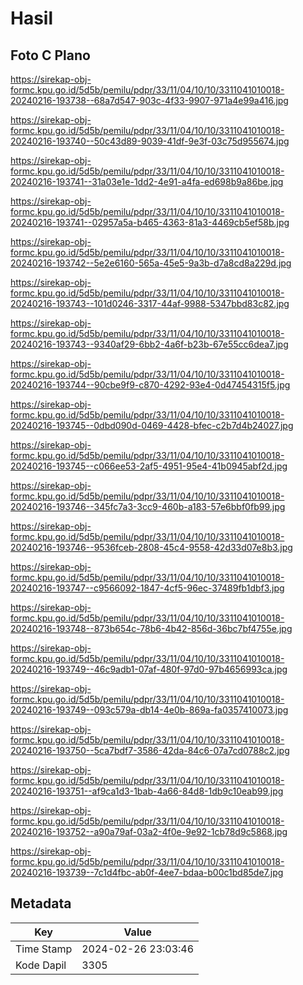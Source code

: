 # Hasil

## Foto C Plano

https://sirekap-obj-formc.kpu.go.id/5d5b/pemilu/pdpr/33/11/04/10/10/3311041010018-20240216-193738--68a7d547-903c-4f33-9907-971a4e99a416.jpg

https://sirekap-obj-formc.kpu.go.id/5d5b/pemilu/pdpr/33/11/04/10/10/3311041010018-20240216-193740--50c43d89-9039-41df-9e3f-03c75d955674.jpg

https://sirekap-obj-formc.kpu.go.id/5d5b/pemilu/pdpr/33/11/04/10/10/3311041010018-20240216-193741--31a03e1e-1dd2-4e91-a4fa-ed698b9a86be.jpg

https://sirekap-obj-formc.kpu.go.id/5d5b/pemilu/pdpr/33/11/04/10/10/3311041010018-20240216-193741--02957a5a-b465-4363-81a3-4469cb5ef58b.jpg

https://sirekap-obj-formc.kpu.go.id/5d5b/pemilu/pdpr/33/11/04/10/10/3311041010018-20240216-193742--5e2e6160-565a-45e5-9a3b-d7a8cd8a229d.jpg

https://sirekap-obj-formc.kpu.go.id/5d5b/pemilu/pdpr/33/11/04/10/10/3311041010018-20240216-193743--101d0246-3317-44af-9988-5347bbd83c82.jpg

https://sirekap-obj-formc.kpu.go.id/5d5b/pemilu/pdpr/33/11/04/10/10/3311041010018-20240216-193743--9340af29-6bb2-4a6f-b23b-67e55cc6dea7.jpg

https://sirekap-obj-formc.kpu.go.id/5d5b/pemilu/pdpr/33/11/04/10/10/3311041010018-20240216-193744--90cbe9f9-c870-4292-93e4-0d47454315f5.jpg

https://sirekap-obj-formc.kpu.go.id/5d5b/pemilu/pdpr/33/11/04/10/10/3311041010018-20240216-193745--0dbd090d-0469-4428-bfec-c2b7d4b24027.jpg

https://sirekap-obj-formc.kpu.go.id/5d5b/pemilu/pdpr/33/11/04/10/10/3311041010018-20240216-193745--c066ee53-2af5-4951-95e4-41b0945abf2d.jpg

https://sirekap-obj-formc.kpu.go.id/5d5b/pemilu/pdpr/33/11/04/10/10/3311041010018-20240216-193746--345fc7a3-3cc9-460b-a183-57e6bbf0fb99.jpg

https://sirekap-obj-formc.kpu.go.id/5d5b/pemilu/pdpr/33/11/04/10/10/3311041010018-20240216-193746--9536fceb-2808-45c4-9558-42d33d07e8b3.jpg

https://sirekap-obj-formc.kpu.go.id/5d5b/pemilu/pdpr/33/11/04/10/10/3311041010018-20240216-193747--c9566092-1847-4cf5-96ec-37489fb1dbf3.jpg

https://sirekap-obj-formc.kpu.go.id/5d5b/pemilu/pdpr/33/11/04/10/10/3311041010018-20240216-193748--873b654c-78b6-4b42-856d-36bc7bf4755e.jpg

https://sirekap-obj-formc.kpu.go.id/5d5b/pemilu/pdpr/33/11/04/10/10/3311041010018-20240216-193749--46c9adb1-07af-480f-97d0-97b4656993ca.jpg

https://sirekap-obj-formc.kpu.go.id/5d5b/pemilu/pdpr/33/11/04/10/10/3311041010018-20240216-193749--093c579a-db14-4e0b-869a-fa0357410073.jpg

https://sirekap-obj-formc.kpu.go.id/5d5b/pemilu/pdpr/33/11/04/10/10/3311041010018-20240216-193750--5ca7bdf7-3586-42da-84c6-07a7cd0788c2.jpg

https://sirekap-obj-formc.kpu.go.id/5d5b/pemilu/pdpr/33/11/04/10/10/3311041010018-20240216-193751--af9ca1d3-1bab-4a66-84d8-1db9c10eab99.jpg

https://sirekap-obj-formc.kpu.go.id/5d5b/pemilu/pdpr/33/11/04/10/10/3311041010018-20240216-193752--a90a79af-03a2-4f0e-9e92-1cb78d9c5868.jpg

https://sirekap-obj-formc.kpu.go.id/5d5b/pemilu/pdpr/33/11/04/10/10/3311041010018-20240216-193739--7c1d4fbc-ab0f-4ee7-bdaa-b00c1bd85de7.jpg


## Metadata

| Key        | Value               |
| ---------- | ------------------- |
| Time Stamp | 2024-02-26 23:03:46 |
| Kode Dapil | 3305                |



